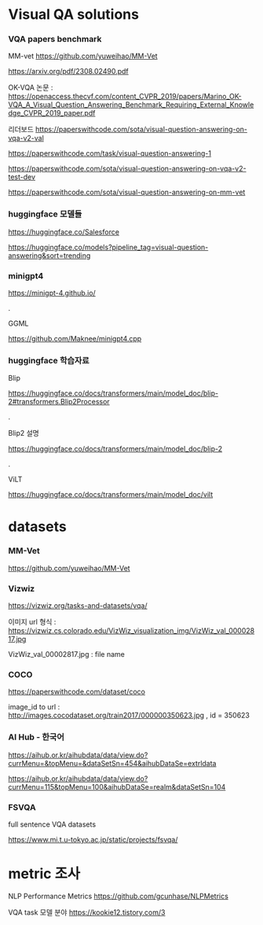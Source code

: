 # Visual QA solutions

### VQA papers benchmark

MM-vet https://github.com/yuweihao/MM-Vet

https://arxiv.org/pdf/2308.02490.pdf 


OK-VQA 논문 : https://openaccess.thecvf.com/content_CVPR_2019/papers/Marino_OK-VQA_A_Visual_Question_Answering_Benchmark_Requiring_External_Knowledge_CVPR_2019_paper.pdf


리더보드
https://paperswithcode.com/sota/visual-question-answering-on-vqa-v2-val

https://paperswithcode.com/task/visual-question-answering-1

https://paperswithcode.com/sota/visual-question-answering-on-vqa-v2-test-dev

https://paperswithcode.com/sota/visual-question-answering-on-mm-vet


### huggingface 모델들

https://huggingface.co/Salesforce

https://huggingface.co/models?pipeline_tag=visual-question-answering&sort=trending


### minigpt4 

https://minigpt-4.github.io/

.


GGML

https://github.com/Maknee/minigpt4.cpp 


### huggingface 학습자료

Blip

https://huggingface.co/docs/transformers/main/model_doc/blip-2#transformers.Blip2Processor

.

Blip2 설명

https://huggingface.co/docs/transformers/main/model_doc/blip-2

.

ViLT

https://huggingface.co/docs/transformers/main/model_doc/vilt


# datasets

### MM-Vet
https://github.com/yuweihao/MM-Vet

### Vizwiz

https://vizwiz.org/tasks-and-datasets/vqa/

이미지 url 형식 : https://vizwiz.cs.colorado.edu/VizWiz_visualization_img/VizWiz_val_00002817.jpg

VizWiz_val_00002817.jpg : file name


### COCO
https://paperswithcode.com/dataset/coco

image_id to url : http://images.cocodataset.org/train2017/000000350623.jpg , id = 350623

### AI Hub - 한국어
https://aihub.or.kr/aihubdata/data/view.do?currMenu=&topMenu=&dataSetSn=454&aihubDataSe=extrldata

https://aihub.or.kr/aihubdata/data/view.do?currMenu=115&topMenu=100&aihubDataSe=realm&dataSetSn=104

### FSVQA
full sentence VQA datasets

https://www.mi.t.u-tokyo.ac.jp/static/projects/fsvqa/

# metric 조사
NLP Performance Metrics
https://github.com/gcunhase/NLPMetrics 

VQA task 모델 분야 
https://kookie12.tistory.com/3 

